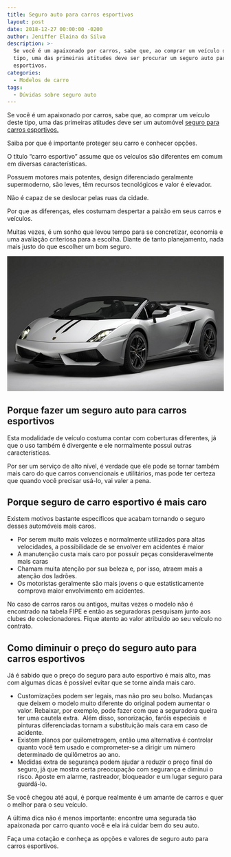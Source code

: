 ```yaml
---
title: Seguro auto para carros esportivos
layout: post
date: 2018-12-27 00:00:00 -0200
author: Jeniffer Elaina da Silva
description: >-
  Se você é um apaixonado por carros, sabe que, ao comprar um veículo deste
  tipo, uma das primeiras atitudes deve ser procurar um seguro auto para carros
  esportivos.
categories:
  - Modelos de carro
tags:
  - Dúvidas sobre seguro auto
---
```


<font style="vertical-align: inherit;"><font style="vertical-align: inherit;">Se voc&ecirc; &eacute; um apaixonado por carros, sabe que, ao comprar um ve&iacute;culo deste tipo, uma das primeiras atitudes deve ser um autom&oacute;vel <a href="https://www.segurodeautomovel.org/seguro-carro-esportivo">seguro para carros esportivos.</a></font></font>

<font style="vertical-align: inherit;"><font style="vertical-align: inherit;"> </font><font style="vertical-align: inherit;">Saiba por que &eacute; importante proteger seu carro e conhecer op&ccedil;&otilde;es.</font></font>

<font style="vertical-align: inherit;"><font style="vertical-align: inherit;">O t&iacute;tulo &ldquo;carro esportivo&rdquo; assume que os ve&iacute;culos s&atilde;o diferentes em comum em diversas caracter&iacute;sticas. </font><font style="vertical-align: inherit;"></font></font>

<font style="vertical-align: inherit;"><font style="vertical-align: inherit;">Possuem motores mais potentes, design diferenciado geralmente supermoderno, s&atilde;o leves, t&ecirc;m recursos tecnol&oacute;gicos e valor &eacute; elevador. </font><font style="vertical-align: inherit;"></font></font>

<font style="vertical-align: inherit;"><font style="vertical-align: inherit;">N&atilde;o &eacute; capaz de se deslocar pelas ruas da cidade.</font></font>

<font style="vertical-align: inherit;"><font style="vertical-align: inherit;">Por que as diferen&ccedil;as, eles costumam despertar a paix&atilde;o em seus carros e ve&iacute;culos. </font><font style="vertical-align: inherit;"></font></font>

<font style="vertical-align: inherit;"><font style="vertical-align: inherit;">Muitas vezes, &eacute; um sonho que levou tempo para se concretizar, economia e uma avalia&ccedil;&atilde;o criteriosa para a escolha. </font><font style="vertical-align: inherit;">Diante de tanto planejamento, nada mais justo do que escolher um bom seguro.</font></font>

![Seguro auto para carros esportivos](/uploads/seguro-auto-para-carros-esportivos.jpg "Seguro auto para carros esportivos")

## Porque fazer um seguro auto para carros esportivos

<font style="vertical-align: inherit;"><font style="vertical-align: inherit;"></font></font>

Esta modalidade de ve&iacute;culo costuma contar com coberturas diferentes, j&aacute; que o uso tamb&eacute;m &eacute; divergente e ele normalmente possui outras caracter&iacute;sticas.

Por ser um servi&ccedil;o de alto n&iacute;vel, &eacute; verdade que ele pode se tornar tamb&eacute;m mais caro do que carros convencionais e utilit&aacute;rios, mas pode ter certeza que quando voc&ecirc; precisar us&aacute;-lo, vai valer a pena.

<font style="vertical-align: inherit;"><font style="vertical-align: inherit;"></font></font>

<font style="vertical-align: inherit;"><font style="vertical-align: inherit;"></font></font>

## Porque seguro de carro esportivo &eacute; mais caro

<font style="vertical-align: inherit;"><font style="vertical-align: inherit;"></font></font>

Existem motivos bastante espec&iacute;ficos que acabam tornando o seguro desses autom&oacute;veis mais caros.

* Por serem muito mais velozes e normalmente utilizados para altas velocidades, a possibilidade de se envolver em acidentes &eacute; maior
* A manuten&ccedil;&atilde;o custa mais caro por possuir pe&ccedil;as consideravelmente mais caras
* Chamam muita aten&ccedil;&atilde;o por sua beleza e, por isso, atraem mais a aten&ccedil;&atilde;o dos ladr&otilde;es.
* Os motoristas geralmente s&atilde;o mais jovens o que estatisticamente comprova maior envolvimento em acidentes.

No caso de carros raros ou antigos, muitas vezes o modelo n&atilde;o &eacute; encontrado na tabela FIPE e ent&atilde;o as seguradoras pesquisam junto aos clubes de colecionadores. Fique atento ao valor atribu&iacute;do ao seu ve&iacute;culo no contrato.

<font style="vertical-align: inherit;"><font style="vertical-align: inherit;"></font></font>

<font style="vertical-align: inherit;"><font style="vertical-align: inherit;"></font></font>

## Como diminuir o pre&ccedil;o do seguro auto para carros esportivos

<font style="vertical-align: inherit;"><font style="vertical-align: inherit;"></font></font>

J&aacute; &eacute; sabido que o pre&ccedil;o do seguro para auto esportivo &eacute; mais alto, mas com algumas dicas &eacute; poss&iacute;vel evitar que se torne ainda mais caro.

* Customiza&ccedil;&otilde;es podem ser legais, mas n&atilde;o pro seu bolso. Mudan&ccedil;as que deixem o modelo muito diferente do original podem aumentar o valor. Rebaixar, por exemplo, pode fazer com que a seguradora queira ter uma cautela extra.&nbsp; Al&eacute;m disso, sonoriza&ccedil;&atilde;o, far&oacute;is especiais&nbsp; e pinturas diferenciadas tornam a substitui&ccedil;&atilde;o mais cara em caso de acidente.
* Existem planos por quilometragem, ent&atilde;o uma alternativa &eacute; controlar quanto voc&ecirc; tem usado e comprometer-se a dirigir um n&uacute;mero determinado de quil&ocirc;metros ao ano.
* Medidas extra de seguran&ccedil;a podem ajudar a reduzir o pre&ccedil;o final do seguro, j&aacute; que mostra certa preocupa&ccedil;&atilde;o com seguran&ccedil;a e diminui o risco. Aposte em alarme, rastreador, bloqueador e um lugar seguro para guard&aacute;-lo.

Se voc&ecirc; chegou at&eacute; aqui, &eacute; porque realmente &eacute; um amante de carros e quer o melhor para o seu ve&iacute;culo.

A &uacute;ltima dica n&atilde;o &eacute; menos importante: encontre uma segurada t&atilde;o apaixonada por carro quanto voc&ecirc; e ela ir&aacute; cuidar bem do seu auto.

Fa&ccedil;a uma cota&ccedil;&atilde;o e conhe&ccedil;a as op&ccedil;&otilde;es e valores de seguro auto para carros esportivos.

<font style="vertical-align: inherit;"><font style="vertical-align: inherit;"></font></font>

<font style="vertical-align: inherit;"><font style="vertical-align: inherit;"></font></font>